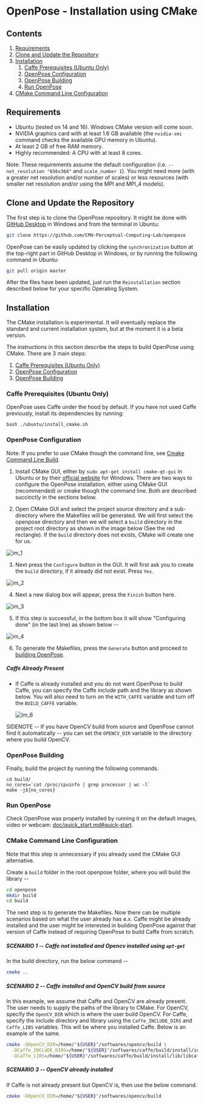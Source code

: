 OpenPose - Installation using CMake
====================================

## Contents
1. [Requirements](#requirements)
2. [Clone and Update the Repository](#clone-and-update-the-repository)
3. [Installation](#installation)
    1. [Caffe Prerequisites (Ubuntu Only)](#caffe-prerequisites-ubuntu-only)
    2. [OpenPose Configuration](#openpose-configuration)
    3. [OpenPose Building](#openpose-building)
    4. [Run OpenPose](#run-openpose)
4. [CMake Command Line Configuration](#cmake-command-line-configuration)



## Requirements
- Ubuntu (tested on 14 and 16). Windows CMake version will come soon.
- NVIDIA graphics card with at least 1.6 GB available (the `nvidia-smi` command checks the available GPU memory in Ubuntu).
- At least 2 GB of free RAM memory.
- Highly recommended: A CPU with at least 8 cores.

Note: These requirements assume the default configuration (i.e. `--net_resolution "656x368"` and `scale_number 1`). You might need more (with a greater net resolution and/or number of scales) or less resources (with smaller net resolution and/or using the MPI and MPI_4 models).



## Clone and Update the Repository
The first step is to clone the OpenPose repository. It might be done with [GitHub Desktop](https://desktop.github.com/) in Windows and from the terminal in Ubuntu:
```bash
git clone https://github.com/CMU-Perceptual-Computing-Lab/openpose
```

OpenPose can be easily updated by clicking the `synchronization` button at the top-right part in GitHub Desktop in Windows, or by running the following command in Ubuntu:
```bash
git pull origin master
```

After the files have been updated, just run the `Reinstallation` section described below for your specific Operating System.



## Installation
The CMake installation is experimental. It will eventually replace the standard and current installation system, but at the moment it is a beta version.

The instructions in this section describe the steps to build OpenPose using CMake. There are 3 main steps:

1. [Caffe Prerequisites (Ubuntu Only)](#caffe-prerequisites-ubuntu-only)
2. [OpenPose Configuration](#openpose-configuration)
3. [OpenPose Building](#openpose-building)



### Caffe Prerequisites (Ubuntu Only)
OpenPose uses Caffe under the hood by default. If you have not used Caffe previously, install its dependencies by running:
```
bash ./ubuntu/install_cmake.sh
```



### OpenPose Configuration
Note: If you prefer to use CMake though the command line, see [Cmake Command Line Build](#cmake-command-line-build).

1. Install CMake GUI, either by `sudo apt-get install cmake-qt-gui` in Ubuntu or by their [official website](https://cmake.org/download/) for Windows.
There are two ways to configure the OpenPose installation, either using CMake GUI (recommended) or cmake though the command line. Both are described succinctly in the sections below.

2. Open CMake GUI and select the project source directory and a sub-directory where the Makefiles will
be generated. We will first select the openpose directory and then we will select a `build` directory in the project root directory as shown in the image below (See the red rectangle). If the `build` directory does not exists, CMake will create one for us.
  
  ![im_1](media/cmake_installation/im_1.png)
  
3. Next press the `Configure` button in the GUI. It will first ask you to create the `build` directory, if it already did not exist. Press `Yes`.
  
  ![im_2](media/cmake_installation/im_2.png)
  
4. Next a new dialog box will appear, press the `Finish` button here.
  
  ![im_3](media/cmake_installation/im_3.png)
  
5. If this step is successful, in the bottom box it will show "Configuring done" (in the last line) as shown below --
  
  ![im_4](media/cmake_installation/im_4.png)
  
6. To generate the Makefiles, press the `Generate` button and proceed to [building OpenPose](#build-the-library).
  
##### Caffe Already Present 
* If Caffe is already installed and you do not want OpenPose to build Caffe, you can specify the Caffe include path and the library as shown below. You will also need to turn on the `WITH_CAFFE` variable and turn off the `BUILD_CAFFE` variable.
  
  ![im_6](media/cmake_installation/im_6.png)
  
SIDENOTE -- If you have OpenCV build from source and OpenPose cannot find it automatically -- you can set the `OPENCV_DIR` variable to the directory where you build OpenCV.



### OpenPose Building
Finally, build the project by running the following commands.
```
cd build/
no_cores=`cat /proc/cpuinfo | grep processor | wc -l`
make -j${no_cores}
```



### Run OpenPose
Check OpenPose was properly installed by running it on the default images, video or webcam: [doc/quick_start.md#quick-start](./quick_start.md#quick-start).



### CMake Command Line Configuration
Note that this step is unnecessary if you already used the CMake GUI alternative.

Create a `build` folder in the root openpose folder, where you will build the library --

```bash
cd openpose
mkdir build
cd build
```

The next step is to generate the Makefiles. Now there can be multiple scenarios based on what the user already has e.x. Caffe might be already installed and the user might be interested in building OpenPose against that version of Caffe instead of requiring OpenPose to build Caffe from scratch.

##### SCENARIO 1 -- Caffe not installed and Opencv installed using `apt-get`
In the build directory, run the below command --

```bash
cmake ..
```

##### SCENARIO 2 -- Caffe installed and OpenCV build from source
In this example, we assume that Caffe and OpenCV are already present. The user needs to supply the paths of the library to CMake. For OpenCV, specify the `OpenCV_DIR` which is where the user build OpenCV. For Caffe, specify the include directory and library using the `Caffe_INCLUDE_DIRS` and `Caffe_LIBS` variables. This will be where you installed Caffe. Below is an example of the same.

```bash
cmake -DOpenCV_DIR=/home/"${USER}"/softwares/opencv/build \
  -DCaffe_INCLUDE_DIRS=/home/"${USER}"/softwares/caffe/build/install/include \
  -DCaffe_LIBS=/home/"${USER}"/softwares/caffe/build/install/lib/libcaffe.so -DWITH_CAFFE=ON ..
```

##### SCENARIO 3 -- OpenCV already installed
If Caffe is not already present but OpenCV is, then use the below command.
```bash
cmake -DOpenCV_DIR=/home/"${USER}"/softwares/opencv/build
```
